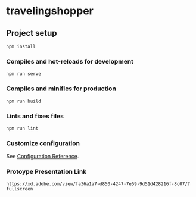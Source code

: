 # travelingshopper

## Project setup
```
npm install
```

### Compiles and hot-reloads for development
```
npm run serve
```

### Compiles and minifies for production
```
npm run build
```

### Lints and fixes files
```
npm run lint
```

### Customize configuration
See [Configuration Reference](https://cli.vuejs.org/config/).

### Protoype Presentation Link
```
https://xd.adobe.com/view/fa36a1a7-d850-4247-7e59-9d51d428216f-8c07/?fullscreen
```
